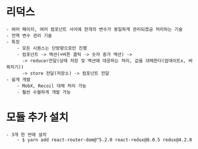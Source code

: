 # 리덕스

    - 여러 페이지, 여러 컴포넌트 사이에 한개의 변수가 동일하게 관리되겠금 처리하는 기술
    - 전역 변수 관리 기술
    - 특징
        - 모든 시퀀스는 단방향으로만 진행
        - 컴포넌트 -> 액션(+버튼 클릭 -> 숫자 증가 액션) ->
          -> reducer전달(상태 저장 및 액션에 대응하는 처리, 값을 대체한다(업데이트x, 바꿔치기))
          -> store 전달(저장소) -> 컴포넌트 전달
    - 쉽게 개발
        - MobX, Recoil 대체 처리 가능
        - 훨씬 수월하게 개발 가능

# 모듈 추가 설치

    - 3개 한 번에 설치
        - $ yarn add react-router-dom@^5.2.0 react-redux@8.0.5 redux@4.2.0
